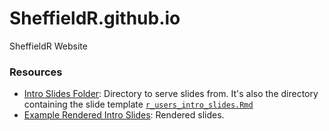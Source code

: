 # SheffieldR.github.io
SheffieldR Website

### Resources

- [Intro Slides Folder](https://github.com/SheffieldR/SheffieldR.github.io/tree/master/intro_slides): Directory to serve slides from. It's also the directory containing the slide template [`r_users_intro_slides.Rmd`](https://github.com/SheffieldR/SheffieldR.github.io/blob/master/intro_slides/r_users_intro_slides.Rmd)
- [Example Rendered Intro Slides](https://sheffieldr.github.io/intro_slides/r_users_intro_slides.html#5): Rendered slides. 
